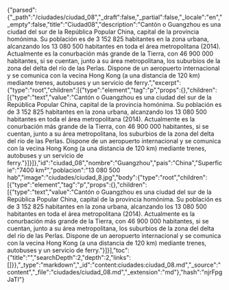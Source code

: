 {"parsed":{"_path":"/ciudades/ciudad_08","_draft":false,"_partial":false,"_locale":"en","_empty":false,"title":"Ciudad08","description":"Cantón o Guangzhou es una ciudad del sur de la República Popular China, capital de la provincia homónima. Su población es de 3 152 825 habitantes en la zona urbana, alcanzando los 13 080 500 habitantes en toda el área metropolitana (2014). Actualmente es la conurbación más grande de la Tierra, con 46 900 000 habitantes, si se cuentan, junto a su área metropolitana, los suburbios de la zona del delta del río de las Perlas. Dispone de un aeropuerto internacional y se comunica con la vecina Hong Kong (a una distancia de 120 km) mediante trenes, autobuses y un servicio de ferry.","excerpt":{"type":"root","children":[{"type":"element","tag":"p","props":{},"children":[{"type":"text","value":"Cantón o Guangzhou es una ciudad del sur de la República Popular China, capital de la provincia homónima. Su población es de 3 152 825 habitantes en la zona urbana, alcanzando los 13 080 500 habitantes en toda el área metropolitana (2014). Actualmente es la conurbación más grande de la Tierra, con 46 900 000 habitantes, si se cuentan, junto a su área metropolitana, los suburbios de la zona del delta del río de las Perlas. Dispone de un aeropuerto internacional y se comunica con la vecina Hong Kong (a una distancia de 120 km) mediante trenes, autobuses y un servicio de ferry."}]}]},"id":"ciudad_08","nombre":"Guangzhou","pais":"China","Superficie":"7400 km²","poblacion":"13 080 500 hab","image":"ciudades/ciudad_8.jpg","body":{"type":"root","children":[{"type":"element","tag":"p","props":{},"children":[{"type":"text","value":"Cantón o Guangzhou es una ciudad del sur de la República Popular China, capital de la provincia homónima. Su población es de 3 152 825 habitantes en la zona urbana, alcanzando los 13 080 500 habitantes en toda el área metropolitana (2014). Actualmente es la conurbación más grande de la Tierra, con 46 900 000 habitantes, si se cuentan, junto a su área metropolitana, los suburbios de la zona del delta del río de las Perlas. Dispone de un aeropuerto internacional y se comunica con la vecina Hong Kong (a una distancia de 120 km) mediante trenes, autobuses y un servicio de ferry."}]}],"toc":{"title":"","searchDepth":2,"depth":2,"links":[]}},"_type":"markdown","_id":"content:ciudades:ciudad_08.md","_source":"content","_file":"ciudades/ciudad_08.md","_extension":"md"},"hash":"njrFpgJaTI"}